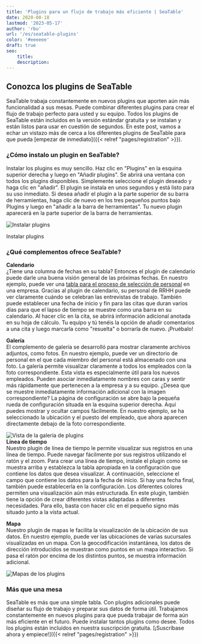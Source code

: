 ```yaml
---
title: 'Plugins para un flujo de trabajo más eficiente | SeaTable'
date: 2020-08-18
lastmod: '2023-05-17'
author: 'rbu'
url: '/es/seatable-plugins'
color: '#eeeeee'
draft: true
seo:
    title:
    description:
---
```


## Conozca los plugins de SeaTable

SeaTable trabaja constantemente en nuevos plugins que aporten aún más funcionalidad a sus mesas. Puede combinar diferentes plugins para crear el flujo de trabajo perfecto para usted y su equipo. Todos los plugins de SeaTable están incluidos en la versión estándar gratuita y se instalan y están listos para usar en cuestión de segundos. En este post, vamos a echar un vistazo más de cerca a los diferentes plugins de SeaTable para que pueda [empezar de inmediato]({{< relref "pages/registration" >}}).

### ¿Cómo instalo un plugin en SeaTable?

Instalar los plugins es muy sencillo. Haz clic en "Plugins" en la esquina superior derecha y luego en "Añadir plugins". Se abrirá una ventana con todos los plugins disponibles. Simplemente seleccione el plugin deseado y haga clic en "añadir". El plugin se instala en unos segundos y está listo para su uso inmediato. Si desea añadir el plugin a la parte superior de su barra de herramientas, haga clic de nuevo en los tres pequeños puntos bajo Plugins y luego en "añadir a la barra de herramientas". Tu nuevo plugin aparecerá en la parte superior de la barra de herramientas.

![Instalar plugins](https://seatable.io/wp-content/uploads/2020/08/Plugins-instaling-.gif)

Instalar plugins

### ¿Qué complementos ofrece SeaTable?

**Calendario**  
¿Tiene una columna de fechas en su tabla? Entonces el plugin de calendario puede darle una buena visión general de las próximas fechas. En nuestro ejemplo, puede ver una [tabla para el proceso de selección de personal](https://seatable.io/es/vorlage/bdwyaoius76f-0vsreupaa/) en una empresa. Gracias al plugin de calendario, su personal de RRHH puede ver claramente cuándo se celebran las entrevistas de trabajo. También puede establecer una fecha de inicio y fin para las citas que duran varios días para que el lapso de tiempo se muestre como una barra en su calendario. Al hacer clic en la cita, se abrirá información adicional anotada en su hoja de cálculo. Tu equipo y tú tenéis la opción de añadir comentarios a una cita y luego marcarla como "resuelta" o borrarla de nuevo. ¡Pruébalo!

**Galería**  
El complemento de galería se desarrolló para mostrar claramente archivos adjuntos, como fotos. En nuestro ejemplo, puede ver un directorio de personal en el que cada miembro del personal está almacenado con una foto. La galería permite visualizar claramente a todos los empleados con la foto correspondiente. Esta vista es especialmente útil para los nuevos empleados. Pueden asociar inmediatamente nombres con caras y sentir más rápidamente que pertenecen a la empresa y a su equipo. ¿Desea que se muestre inmediatamente información adicional con la imagen correspondiente? La página de configuración se abre bajo la pequeña rueda de configuración situada en la esquina superior derecha. Aquí puedes mostrar y ocultar campos fácilmente. En nuestro ejemplo, se ha seleccionado la ubicación y el puesto del empleado, que ahora aparecen directamente debajo de la foto correspondiente.

![Vista de la galería de plugins](https://seatable.de/wp-content/uploads/2020/08/Bildschirmfoto-2020-08-19-um-09.52.29.png)  
**Línea de tiempo**  
Nuestro plugin de línea de tiempo le permite visualizar sus registros en una línea de tiempo. Puede navegar fácilmente por sus registros utilizando el ratón y el zoom. Para crear una línea de tiempo, instale el plugin como se muestra arriba y establezca la tabla apropiada en la configuración que contiene los datos que desea visualizar. A continuación, seleccione el campo que contiene los datos para la fecha de inicio. Si hay una fecha final, también puede establecerla en la configuración. Los diferentes colores permiten una visualización aún más estructurada. En este plugin, también tiene la opción de crear diferentes vistas adaptadas a diferentes necesidades. Para ello, basta con hacer clic en el pequeño signo más situado junto a la vista actual.

**Mapa**  
Nuestro plugin de mapas le facilita la visualización de la ubicación de sus datos. En nuestro ejemplo, puede ver las ubicaciones de varias sucursales visualizadas en un mapa. Con la geocodificación instantánea, los datos de dirección introducidos se muestran como puntos en un mapa interactivo. Si pasa el ratón por encima de los distintos puntos, se muestra información adicional.

![Mapas de los plugins ](https://seatable.de/wp-content/uploads/2020/08/Bildschirmfoto-2020-08-19-um-10.34.17.png)

### Más que una mesa

SeaTable es más que una simple tabla. Con plugins adicionales puede diseñar su flujo de trabajo y preparar sus datos de forma útil. Trabajamos constantemente en nuevos plugins para que pueda trabajar de forma aún más eficiente en el futuro. Puede instalar tantos plugins como desee. Todos los plugins están incluidos en nuestra suscripción gratuita. [¡Suscríbase ahora y empiece!]({{< relref "pages/registration" >}})

